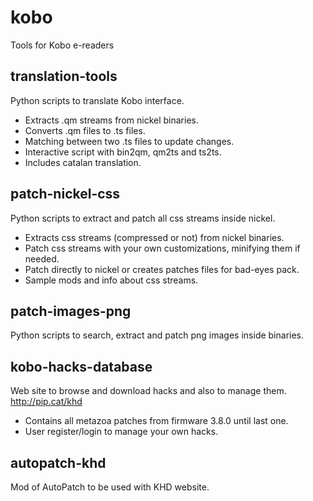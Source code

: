 # kobo
Tools for Kobo e-readers

## translation-tools
Python scripts to translate Kobo interface.
* Extracts .qm streams from nickel binaries.
* Converts .qm files to .ts files.
* Matching between two .ts files to update changes.
* Interactive script with bin2qm, qm2ts and ts2ts.
* Includes catalan translation.

## patch-nickel-css
Python scripts to extract and patch all css streams inside nickel.
* Extracts css streams (compressed or not) from nickel binaries.
* Patch css streams with your own customizations, minifying them if needed.
* Patch directly to nickel or creates patches files for bad-eyes pack.
* Sample mods and info about css streams.

## patch-images-png
Python scripts to search, extract and patch png images inside binaries.

## kobo-hacks-database
Web site to browse and download hacks and also to manage them.
http://pip.cat/khd
* Contains all metazoa patches from firmware 3.8.0 until last one.
* User register/login to manage your own hacks.

## autopatch-khd
Mod of AutoPatch to be used with KHD website.

